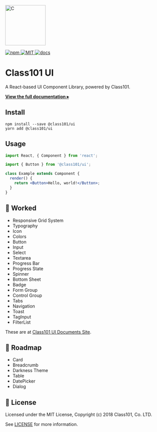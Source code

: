 <p><a href="https://class101-ui.netlify.com" target="_blank" rel="noopener noreferrer"><img width="128" src="https://s3.ap-northeast-2.amazonaws.com/class101-ui/images/logo-class101.png" alt="C"></a></p>

<p>
  <a href="https://www.npmjs.com/package/@class101/ui">
    <img
      src="https://img.shields.io/npm/v/@class101/ui.svg"
      alt="npm"
    >
  </a>
  <a href="https://github.com/pedaling/class101-ui/blob/master/LICENSE">
    <img
      src="https://img.shields.io/github/license/mashape/apistatus.svg"
      alt="MIT"
    >
  </a>
  <a href="https://class101-ui.netlify.com">
    <img
      src="https://img.shields.io/readthedocs/pip.svg"
      alt="docs"
    >
  </a>
</p>

# Class101 UI

A React-based UI Component Library, powered by Class101.

[**View the full documentation ▸**](https://class101-ui.netlify.com)

## Install

```console
npm install --save @class101/ui
yarn add @class101/ui
```

## Usage

```jsx
import React, { Component } from 'react';

import { Button } from '@class101/ui';

class Example extends Component {
  render() {
    return <Button>Hello, world!</Button>;
  }
}
```

## 🎉 Worked

- Responsive Grid System
- Typography
- Icon
- Colors
- Button
- Input
- Select
- Textarea
- Progress Bar
- Progress State
- Spinner
- Bottom Sheet
- Badge
- Form Group
- Control Group
- Tabs
- Navigation
- Toast
- TagInput
- FilterList

These are at [Class101 UI Documents Site](https://class101-ui.netlify.com).

## 🚀 Roadmap

- Card
- Breadcrumb
- Darkness Theme
- Table
- DatePicker
- Dialog

## 📝 License

Licensed under the MIT License, Copyright (c) 2018 Class101, Co. LTD.

See [LICENSE](https://github.com/pedaling/class101-ui/blob/master/LICENSE) for more information.
